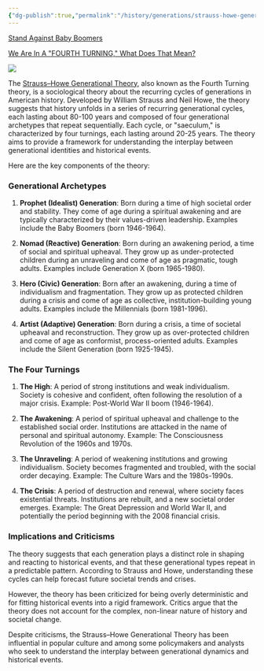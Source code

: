 ```yaml
---
{"dg-publish":true,"permalink":"/history/generations/strauss-howe-generational-theory/","tags":["generations","fourthturning"],"created":"May 27, 2024, 9:32 AM"}
---
```



[Stand Against Baby Boomers](https://photos.app.goo.gl/KUfEAt2Ernw2Ehxg8)

[We Are In A "FOURTH TURNING," What Does That Mean?](https://www.youtube.com/watch?v=xeVyfiP0cLk)
<style> .container {font-family: sans-serif; text-align: center;} .button-wrapper button {z-index: 1;height: 40px; width: 100px; margin: 10px;padding: 5px;} .excalidraw .App-menu_top .buttonList { display: flex;} .excalidraw-wrapper { height: 800px; margin: 50px; position: relative;} :root[dir="ltr"] .excalidraw .layer-ui__wrapper .zen-mode-transition.App-menu_bottom--transition-left {transform: none;} </style><script src="https://cdn.jsdelivr.net/npm/react@17/umd/react.production.min.js"></script><script src="https://cdn.jsdelivr.net/npm/react-dom@17/umd/react-dom.production.min.js"></script><script type="text/javascript" src="https://cdn.jsdelivr.net/npm/@excalidraw/excalidraw@0/dist/excalidraw.production.min.js"></script><div id="The_Four_Turningsexcalidraw.md1"></div><script>(function(){const InitialData={"type":"excalidraw","version":2,"source":"https://github.com/zsviczian/obsidian-excalidraw-plugin/releases/tag/2.2.6","elements":[{"type":"rectangle","version":138,"versionNonce":713317129,"index":"a0","isDeleted":false,"id":"a35xo54FVHMITBeWrh5Xm","fillStyle":"solid","strokeWidth":2,"strokeStyle":"solid","roughness":1,"opacity":100,"angle":0,"x":-500,"y":-460,"strokeColor":"#1e1e1e","backgroundColor":"transparent","width":802,"height":156.99999999999997,"seed":1851165554,"groupIds":[],"frameId":null,"roundness":{"type":3},"boundElements":[],"updated":1720214648781,"link":null,"locked":false},{"type":"rectangle","version":190,"versionNonce":1925805575,"index":"a1","isDeleted":false,"id":"rt59FM1HaDspmC20g05-c","fillStyle":"solid","strokeWidth":2,"strokeStyle":"solid","roughness":1,"opacity":100,"angle":0,"x":-500,"y":-198.16191392403513,"strokeColor":"#1e1e1e","backgroundColor":"transparent","width":800,"height":160,"seed":2071516722,"groupIds":["sMyzJ3jxpznrZe3LIycAW"],"frameId":null,"roundness":{"type":3},"boundElements":[],"updated":1720214648781,"link":null,"locked":false},{"type":"line","version":45,"versionNonce":288756201,"index":"a2","isDeleted":false,"id":"sKGAGB2Crsm06u2cbzHWX","fillStyle":"solid","strokeWidth":2,"strokeStyle":"solid","roughness":1,"opacity":100,"angle":0,"x":109,"y":-38.16191392403513,"strokeColor":"#1e1e1e","backgroundColor":"transparent","width":0,"height":160,"seed":562133294,"groupIds":["sMyzJ3jxpznrZe3LIycAW"],"frameId":null,"roundness":{"type":2},"boundElements":[],"updated":1720214648781,"link":null,"locked":false,"startBinding":null,"endBinding":null,"lastCommittedPoint":null,"startArrowhead":null,"endArrowhead":null,"points":[[0,0],[0,-160]]},{"type":"line","version":39,"versionNonce":1381702951,"index":"a3","isDeleted":false,"id":"LUacfPA7EHu1s_4UP36v3","fillStyle":"solid","strokeWidth":2,"strokeStyle":"solid","roughness":1,"opacity":100,"angle":0,"x":-100,"y":-38.16191392403513,"strokeColor":"#1e1e1e","backgroundColor":"transparent","width":0,"height":160,"seed":1580433522,"groupIds":["sMyzJ3jxpznrZe3LIycAW"],"frameId":null,"roundness":{"type":2},"boundElements":[],"updated":1720214648781,"link":null,"locked":false,"startBinding":null,"endBinding":null,"lastCommittedPoint":null,"startArrowhead":null,"endArrowhead":null,"points":[[0,0],[0,-160]]},{"type":"line","version":64,"versionNonce":1783491785,"index":"a4","isDeleted":false,"id":"7ZeaJY_soxiH0ZcvxjYG7","fillStyle":"solid","strokeWidth":2,"strokeStyle":"solid","roughness":1,"opacity":100,"angle":0,"x":-300,"y":-38.16191392403513,"strokeColor":"#1e1e1e","backgroundColor":"transparent","width":0,"height":161.49571078431376,"seed":2114323438,"groupIds":["sMyzJ3jxpznrZe3LIycAW"],"frameId":null,"roundness":{"type":2},"boundElements":[],"updated":1720214648781,"link":null,"locked":false,"startBinding":null,"endBinding":null,"lastCommittedPoint":null,"startArrowhead":null,"endArrowhead":null,"points":[[0,0],[0,-161.49571078431376]]},{"type":"text","version":111,"versionNonce":1544195527,"index":"a5","isDeleted":false,"id":"vmCEktEe","fillStyle":"solid","strokeWidth":2,"strokeStyle":"solid","roughness":1,"opacity":100,"angle":0,"x":-216,"y":-399.40625,"strokeColor":"#1e1e1e","backgroundColor":"transparent","width":229.43515014648438,"height":56.40624999999997,"seed":809889070,"groupIds":[],"frameId":null,"roundness":null,"boundElements":[{"id":"pVr0_Y9USKTt_Hc3wwkFv","type":"arrow"},{"id":"VgxDNB4s5UDsF2Js6bu1l","type":"arrow"}],"updated":1720214648912,"link":null,"locked":false,"fontSize":45.12499999999998,"fontFamily":1,"text":"80 YEARS","rawText":"80 YEARS","textAlign":"center","verticalAlign":"top","containerId":null,"originalText":"80 YEARS","autoResize":true,"lineHeight":1.25},{"type":"arrow","version":90,"versionNonce":1298623401,"index":"a6","isDeleted":false,"id":"pVr0_Y9USKTt_Hc3wwkFv","fillStyle":"solid","strokeWidth":2,"strokeStyle":"solid","roughness":1,"opacity":100,"angle":0,"x":23.400612778133734,"y":-379.2790514225564,"strokeColor":"#1e1e1e","backgroundColor":"transparent","width":256.59938722186627,"height":0.7209485774436075,"seed":1335858,"groupIds":[],"frameId":null,"roundness":{"type":2},"boundElements":[],"updated":1720214648781,"link":null,"locked":false,"startBinding":{"elementId":"vmCEktEe","focus":-0.2708333333333333,"gap":9.940048217773438},"endBinding":null,"lastCommittedPoint":null,"startArrowhead":null,"endArrowhead":"arrow","points":[[0,0],[256.59938722186627,-0.7209485774436075]]},{"type":"arrow","version":90,"versionNonce":802504551,"index":"a7","isDeleted":false,"id":"VgxDNB4s5UDsF2Js6bu1l","fillStyle":"solid","strokeWidth":2,"strokeStyle":"solid","roughness":1,"opacity":100,"angle":0,"x":-223,"y":-379.2734513577167,"strokeColor":"#1e1e1e","backgroundColor":"transparent","width":257,"height":0.7265486422833192,"seed":1877870638,"groupIds":[],"frameId":null,"roundness":{"type":2},"boundElements":[],"updated":1720214648781,"link":null,"locked":false,"startBinding":{"elementId":"vmCEktEe","focus":0.2708333333333333,"gap":7},"endBinding":null,"lastCommittedPoint":null,"startArrowhead":null,"endArrowhead":"arrow","points":[[0,0],[-257,-0.7265486422833192]]},{"type":"text","version":124,"versionNonce":704861737,"index":"a8","isDeleted":false,"id":"BnUNkwsW","fillStyle":"solid","strokeWidth":2,"strokeStyle":"solid","roughness":1,"opacity":100,"angle":0,"x":-324,"y":-531,"strokeColor":"#1e1e1e","backgroundColor":"transparent","width":449.3259582519531,"height":63.50428921568625,"seed":1729638258,"groupIds":[],"frameId":null,"roundness":null,"boundElements":[],"updated":1720214648912,"link":null,"locked":false,"fontSize":50.803431372549,"fontFamily":1,"text":"HISTORY BLOCKS","rawText":"HISTORY BLOCKS","textAlign":"center","verticalAlign":"top","containerId":null,"originalText":"HISTORY BLOCKS","autoResize":true,"lineHeight":1.25},{"type":"text","version":48,"versionNonce":1797471463,"index":"a9","isDeleted":false,"id":"HJ9g9dal","fillStyle":"solid","strokeWidth":2,"strokeStyle":"solid","roughness":1,"opacity":100,"angle":0,"x":-225,"y":-280,"strokeColor":"#1e1e1e","backgroundColor":"transparent","width":250.5359649658203,"height":65,"seed":1404801586,"groupIds":[],"frameId":null,"roundness":null,"boundElements":[],"updated":1720214648912,"link":null,"locked":false,"fontSize":52,"fontFamily":1,"text":"TURNING","rawText":"TURNING","textAlign":"center","verticalAlign":"top","containerId":null,"originalText":"TURNING","autoResize":true,"lineHeight":1.25},{"type":"text","version":48,"versionNonce":963160329,"index":"aA","isDeleted":false,"id":"u5ghpC2n","fillStyle":"solid","strokeWidth":2,"strokeStyle":"solid","roughness":1,"opacity":100,"angle":0,"x":-480,"y":-80,"strokeColor":"#1e1e1e","backgroundColor":"transparent","width":140.8959503173828,"height":35,"seed":1185492526,"groupIds":["sMyzJ3jxpznrZe3LIycAW"],"frameId":null,"roundness":null,"boundElements":[],"updated":1720214648912,"link":null,"locked":false,"fontSize":28,"fontFamily":1,"text":"20 YEARS","rawText":"20 YEARS","textAlign":"left","verticalAlign":"top","containerId":null,"originalText":"20 YEARS","autoResize":true,"lineHeight":1.25},{"type":"text","version":52,"versionNonce":1838745607,"index":"aB","isDeleted":false,"id":"mzTpMprU","fillStyle":"solid","strokeWidth":2,"strokeStyle":"solid","roughness":1,"opacity":100,"angle":0,"x":-280,"y":-80,"strokeColor":"#1e1e1e","backgroundColor":"transparent","width":140.8959503173828,"height":35,"seed":1349282798,"groupIds":["hrdZ8lHpG8yEoxy1on8Rl"],"frameId":null,"roundness":null,"boundElements":[],"updated":1720214648912,"link":null,"locked":false,"fontSize":28,"fontFamily":1,"text":"20 YEARS","rawText":"20 YEARS","textAlign":"left","verticalAlign":"top","containerId":null,"originalText":"20 YEARS","autoResize":true,"lineHeight":1.25},{"type":"text","version":60,"versionNonce":442540009,"index":"aC","isDeleted":false,"id":"4aH9jz2g","fillStyle":"solid","strokeWidth":2,"strokeStyle":"solid","roughness":1,"opacity":100,"angle":0,"x":-80,"y":-80,"strokeColor":"#1e1e1e","backgroundColor":"transparent","width":140.8959503173828,"height":35,"seed":1434960814,"groupIds":["37vytlXXrK0ILaI_Pi50W"],"frameId":null,"roundness":null,"boundElements":[],"updated":1720214648912,"link":null,"locked":false,"fontSize":28,"fontFamily":1,"text":"20 YEARS","rawText":"20 YEARS","textAlign":"left","verticalAlign":"top","containerId":null,"originalText":"20 YEARS","autoResize":true,"lineHeight":1.25},{"type":"text","version":79,"versionNonce":828927783,"index":"aD","isDeleted":false,"id":"HXnVC3yz","fillStyle":"solid","strokeWidth":2,"strokeStyle":"solid","roughness":1,"opacity":100,"angle":0,"x":124,"y":-80,"strokeColor":"#1e1e1e","backgroundColor":"transparent","width":140.8959503173828,"height":35,"seed":2059117102,"groupIds":["8KL3Ze0FVjuImgNCg0uOR"],"frameId":null,"roundness":null,"boundElements":[],"updated":1720214648912,"link":null,"locked":false,"fontSize":28,"fontFamily":1,"text":"20 YEARS","rawText":"20 YEARS","textAlign":"left","verticalAlign":"top","containerId":null,"originalText":"20 YEARS","autoResize":true,"lineHeight":1.25},{"type":"text","version":21,"versionNonce":1257683657,"index":"aE","isDeleted":false,"id":"J5L2htKy","fillStyle":"solid","strokeWidth":2,"strokeStyle":"solid","roughness":1,"opacity":100,"angle":0,"x":-480,"y":-160,"strokeColor":"#1e1e1e","backgroundColor":"transparent","width":68.20797729492188,"height":35,"seed":475708338,"groupIds":["sMyzJ3jxpznrZe3LIycAW"],"frameId":null,"roundness":null,"boundElements":[],"updated":1720214648912,"link":null,"locked":false,"fontSize":28,"fontFamily":1,"text":"HIGH","rawText":"HIGH","textAlign":"left","verticalAlign":"top","containerId":null,"originalText":"HIGH","autoResize":true,"lineHeight":1.25},{"type":"text","version":39,"versionNonce":285078087,"index":"aF","isDeleted":false,"id":"3HOEBg8x","fillStyle":"solid","strokeWidth":2,"strokeStyle":"solid","roughness":1,"opacity":100,"angle":0,"x":-287,"y":-160,"strokeColor":"#1e1e1e","backgroundColor":"transparent","width":167.07595825195312,"height":35,"seed":823811250,"groupIds":["g2DFFt7h4qjcJ6mU9d2io"],"frameId":null,"roundness":null,"boundElements":[],"updated":1720214648912,"link":null,"locked":false,"fontSize":28,"fontFamily":1,"text":"AWAKENING","rawText":"AWAKENING","textAlign":"left","verticalAlign":"top","containerId":null,"originalText":"AWAKENING","autoResize":true,"lineHeight":1.25},{"type":"text","version":93,"versionNonce":2076604841,"index":"aG","isDeleted":false,"id":"3njGYd6W","fillStyle":"solid","strokeWidth":2,"strokeStyle":"solid","roughness":1,"opacity":100,"angle":0,"x":-100,"y":-160,"strokeColor":"#1e1e1e","backgroundColor":"transparent","width":197.6519317626953,"height":35,"seed":1029138162,"groupIds":["ZQiVRzcKq_m75W1YqlfGy"],"frameId":null,"roundness":null,"boundElements":[],"updated":1720214648912,"link":null,"locked":false,"fontSize":28,"fontFamily":1,"text":"UNRAVELLING","rawText":"UNRAVELLING","textAlign":"left","verticalAlign":"top","containerId":null,"originalText":"UNRAVELLING","autoResize":true,"lineHeight":1.25},{"type":"text","version":75,"versionNonce":1698042215,"index":"aH","isDeleted":false,"id":"YL38yUcd","fillStyle":"solid","strokeWidth":2,"strokeStyle":"solid","roughness":1,"opacity":100,"angle":0,"x":125,"y":-160,"strokeColor":"#1e1e1e","backgroundColor":"transparent","width":101.58395385742188,"height":35,"seed":38131118,"groupIds":["lp-FDQJcOFf7-uakhbbxu"],"frameId":null,"roundness":null,"boundElements":[],"updated":1720214648912,"link":null,"locked":false,"fontSize":28,"fontFamily":1,"text":"CRISIS","rawText":"CRISIS","textAlign":"left","verticalAlign":"top","containerId":null,"originalText":"CRISIS","autoResize":true,"lineHeight":1.25},{"type":"rectangle","version":246,"versionNonce":117889257,"index":"aI","isDeleted":false,"id":"tfWkdNtOOi2qpl90415Em","fillStyle":"solid","strokeWidth":2,"strokeStyle":"solid","roughness":1,"opacity":100,"angle":0,"x":-540,"y":82.37867389313456,"strokeColor":"#1e1e1e","backgroundColor":"transparent","width":960,"height":160,"seed":1531346290,"groupIds":["3PRSyMnW6I-lFoege9f9g"],"frameId":null,"roundness":{"type":3},"boundElements":[],"updated":1720214648781,"link":null,"locked":false},{"type":"line","version":80,"versionNonce":1948141095,"index":"aJ","isDeleted":false,"id":"nttUF93DYbJ-TlLJQL6oH","fillStyle":"solid","strokeWidth":2,"strokeStyle":"solid","roughness":1,"opacity":100,"angle":0,"x":169,"y":242.3786738931346,"strokeColor":"#1e1e1e","backgroundColor":"transparent","width":0,"height":160,"seed":1614413618,"groupIds":["3PRSyMnW6I-lFoege9f9g"],"frameId":null,"roundness":{"type":2},"boundElements":[],"updated":1720214648781,"link":null,"locked":false,"startBinding":null,"endBinding":null,"lastCommittedPoint":null,"startArrowhead":null,"endArrowhead":null,"points":[[0,0],[0,-160]]},{"type":"line","version":92,"versionNonce":409850825,"index":"aK","isDeleted":false,"id":"v06z4eZVjZhfstvBrZr34","fillStyle":"solid","strokeWidth":2,"strokeStyle":"solid","roughness":1,"opacity":100,"angle":0,"x":-79,"y":242.3786738931346,"strokeColor":"#1e1e1e","backgroundColor":"transparent","width":0,"height":160,"seed":114772210,"groupIds":["3PRSyMnW6I-lFoege9f9g"],"frameId":null,"roundness":{"type":2},"boundElements":[],"updated":1720214648781,"link":null,"locked":false,"startBinding":null,"endBinding":null,"lastCommittedPoint":null,"startArrowhead":null,"endArrowhead":null,"points":[[0,0],[0,-160]]},{"type":"line","version":99,"versionNonce":1289808199,"index":"aL","isDeleted":false,"id":"YxGUcEQAkbWod5QpWPIiG","fillStyle":"solid","strokeWidth":2,"strokeStyle":"solid","roughness":1,"opacity":100,"angle":0,"x":-320,"y":242.3786738931346,"strokeColor":"#1e1e1e","backgroundColor":"transparent","width":0,"height":161.49571078431376,"seed":111499954,"groupIds":["3PRSyMnW6I-lFoege9f9g"],"frameId":null,"roundness":{"type":2},"boundElements":[],"updated":1720214648781,"link":null,"locked":false,"startBinding":null,"endBinding":null,"lastCommittedPoint":null,"startArrowhead":null,"endArrowhead":null,"points":[[0,0],[0,-161.49571078431376]]},{"type":"text","version":156,"versionNonce":1039883401,"index":"aM","isDeleted":false,"id":"EjLeFdoz","fillStyle":"solid","strokeWidth":2,"strokeStyle":"solid","roughness":1,"opacity":100,"angle":0,"x":-381.96199798583984,"y":0,"strokeColor":"#1e1e1e","backgroundColor":"transparent","width":564.4599609375,"height":65,"seed":239809650,"groupIds":[],"frameId":null,"roundness":null,"boundElements":[],"updated":1720214648912,"link":"[[History/Generations/Generations\|Generations]]","locked":false,"fontSize":52,"fontFamily":1,"text":"OUR HISTORY BLOCK","rawText":"OUR HISTORY BLOCK","textAlign":"center","verticalAlign":"top","containerId":null,"originalText":"OUR HISTORY BLOCK","autoResize":true,"lineHeight":1.25},{"type":"text","version":236,"versionNonce":928861319,"index":"aN","isDeleted":false,"id":"yiH4uOFD","fillStyle":"solid","strokeWidth":2,"strokeStyle":"solid","roughness":1,"opacity":100,"angle":0,"x":-520,"y":100,"strokeColor":"#1e1e1e","backgroundColor":"transparent","width":187.13990783691406,"height":125,"seed":1707224370,"groupIds":["3PRSyMnW6I-lFoege9f9g"],"frameId":null,"roundness":null,"boundElements":[],"updated":1720214648912,"link":null,"locked":false,"fontSize":20,"fontFamily":1,"text":"HIGH: 1946-1964\nROCK & ROLL, TV\nSPACE PROGRAM,\nJETS, CORVETTE,\nMUSTANG, BIKINI","rawText":"HIGH: 1946-1964\nROCK & ROLL, TV\nSPACE PROGRAM,\nJETS, CORVETTE,\nMUSTANG, BIKINI","textAlign":"left","verticalAlign":"top","containerId":null,"originalText":"HIGH: 1946-1964\nROCK & ROLL, TV\nSPACE PROGRAM,\nJETS, CORVETTE,\nMUSTANG, BIKINI","autoResize":true,"lineHeight":1.25},{"type":"text","version":34,"versionNonce":1901126505,"index":"aO","isDeleted":false,"id":"nyDA6Ihy","fillStyle":"solid","strokeWidth":2,"strokeStyle":"solid","roughness":1,"opacity":100,"angle":0,"x":-540,"y":20,"strokeColor":"#1e1e1e","backgroundColor":"transparent","width":88.59994506835938,"height":50,"seed":542115694,"groupIds":[],"frameId":null,"roundness":null,"boundElements":[],"updated":1720214648912,"link":null,"locked":false,"fontSize":20,"fontFamily":1,"text":"WWII\nVICTORY","rawText":"WWII\nVICTORY","textAlign":"center","verticalAlign":"top","containerId":null,"originalText":"WWII\nVICTORY","autoResize":true,"lineHeight":1.25},{"type":"text","version":338,"versionNonce":858792871,"index":"aP","isDeleted":false,"id":"TdeXGfSR","fillStyle":"solid","strokeWidth":2,"strokeStyle":"solid","roughness":1,"opacity":100,"angle":0,"x":-314,"y":100,"strokeColor":"#1e1e1e","backgroundColor":"transparent","width":227.47988891601562,"height":125,"seed":241480446,"groupIds":["wNs_f3f6DjJAaDbvJf54U"],"frameId":null,"roundness":null,"boundElements":[],"updated":1720214648912,"link":null,"locked":false,"fontSize":20,"fontFamily":1,"text":"AWAKENING: '64-'84\nBOB DYLAN, BEATLES\nLSD, WOODSTOCK\nKUBRICK, STAR WARS\nCOMPUTERS","rawText":"AWAKENING: '64-'84\nBOB DYLAN, BEATLES\nLSD, WOODSTOCK\nKUBRICK, STAR WARS\nCOMPUTERS","textAlign":"left","verticalAlign":"top","containerId":null,"originalText":"AWAKENING: '64-'84\nBOB DYLAN, BEATLES\nLSD, WOODSTOCK\nKUBRICK, STAR WARS\nCOMPUTERS","autoResize":true,"lineHeight":1.25},{"type":"text","version":474,"versionNonce":1913818697,"index":"aQ","isDeleted":false,"id":"6g22Zh1E","fillStyle":"solid","strokeWidth":2,"strokeStyle":"solid","roughness":1,"opacity":100,"angle":0,"x":-76,"y":100,"strokeColor":"#1e1e1e","backgroundColor":"transparent","width":236.53988647460938,"height":125,"seed":463008574,"groupIds":["6PZbaxJq2LVw_SKSIT-Ns"],"frameId":null,"roundness":null,"boundElements":[],"updated":1720214648912,"link":null,"locked":false,"fontSize":20,"fontFamily":1,"text":"UNRAVELING: '84-'08\nBERLIN WALL\nCOBAIN, ODB, NWA, PE\nLA RIOTS, OJ, 911\nGULF/AFGHAN WARS","rawText":"UNRAVELING: '84-'08\nBERLIN WALL\nCOBAIN, ODB, NWA, PE\nLA RIOTS, OJ, 911\nGULF/AFGHAN WARS","textAlign":"left","verticalAlign":"top","containerId":null,"originalText":"UNRAVELING: '84-'08\nBERLIN WALL\nCOBAIN, ODB, NWA, PE\nLA RIOTS, OJ, 911\nGULF/AFGHAN WARS","autoResize":true,"lineHeight":1.25},{"type":"text","version":571,"versionNonce":1490753223,"index":"aR","isDeleted":false,"id":"TZUhk7Sw","fillStyle":"solid","strokeWidth":2,"strokeStyle":"solid","roughness":1,"opacity":100,"angle":0,"x":180,"y":100,"strokeColor":"#1e1e1e","backgroundColor":"transparent","width":237.07986450195312,"height":125,"seed":2106680254,"groupIds":["NGHuqSFFIOkgcgbunYaha"],"frameId":null,"roundness":null,"boundElements":[],"updated":1720214648912,"link":null,"locked":false,"fontSize":20,"fontFamily":1,"text":"CRISIS: 2008-2028\n'08 FINANCIAL CRISIS\nPOLITICAL DIVIDE\nCOVID 19\n40 MILLION JOBLESS","rawText":"CRISIS: 2008-2028\n'08 FINANCIAL CRISIS\nPOLITICAL DIVIDE\nCOVID 19\n40 MILLION JOBLESS","textAlign":"left","verticalAlign":"top","containerId":null,"originalText":"CRISIS: 2008-2028\n'08 FINANCIAL CRISIS\nPOLITICAL DIVIDE\nCOVID 19\n40 MILLION JOBLESS","autoResize":true,"lineHeight":1.25}],"appState":{"theme":"dark","viewBackgroundColor":"#fdf8f6","currentItemStrokeColor":"#1e1e1e","currentItemBackgroundColor":"transparent","currentItemFillStyle":"solid","currentItemStrokeWidth":2,"currentItemStrokeStyle":"solid","currentItemRoughness":1,"currentItemOpacity":100,"currentItemFontFamily":1,"currentItemFontSize":20,"currentItemTextAlign":"center","currentItemStartArrowhead":null,"currentItemEndArrowhead":"arrow","scrollX":566.3492257254463,"scrollY":576.1595549934589,"zoom":{"value":1.05},"currentItemRoundness":"round","gridSize":20,"gridColor":{"Bold":"#EAB49EFF","Regular":"#F7E1D9FF"},"currentStrokeOptions":null,"previousGridSize":null,"frameRendering":{"enabled":true,"clip":true,"name":true,"outline":true},"objectsSnapModeEnabled":false},"files":{}};InitialData.scrollToContent=true;App=()=>{const e=React.useRef(null),t=React.useRef(null),[n,i]=React.useState({width:void 0,height:void 0});return React.useEffect(()=>{i({width:t.current.getBoundingClientRect().width,height:t.current.getBoundingClientRect().height});const e=()=>{i({width:t.current.getBoundingClientRect().width,height:t.current.getBoundingClientRect().height})};return window.addEventListener("resize",e),()=>window.removeEventListener("resize",e)},[t]),React.createElement(React.Fragment,null,React.createElement("div",{className:"excalidraw-wrapper",ref:t},React.createElement(ExcalidrawLib.Excalidraw,{ref:e,width:n.width,height:n.height,initialData:InitialData,viewModeEnabled:!0,zenModeEnabled:!0,gridModeEnabled:!1})))},excalidrawWrapper=document.getElementById("The_Four_Turningsexcalidraw.md1");ReactDOM.render(React.createElement(App),excalidrawWrapper);})();</script>

![](https://i.pinimg.com/736x/49/30/88/493088a56d535d155ef66f48ad8e737d.jpg)

The [Strauss–Howe Generational Theory](https://en.wikipedia.org/wiki/Strauss%E2%80%93Howe_generational_theory), also known as the Fourth Turning theory, is a sociological theory about the recurring cycles of generations in American history. Developed by William Strauss and Neil Howe, the theory suggests that history unfolds in a series of recurring generational cycles, each lasting about 80-100 years and composed of four generational archetypes that repeat sequentially. Each cycle, or "saeculum," is characterized by four turnings, each lasting around 20-25 years. The theory aims to provide a framework for understanding the interplay between generational identities and historical events.

Here are the key components of the theory:

### Generational Archetypes

1. **Prophet (Idealist) Generation**: Born during a time of high societal order and stability. They come of age during a spiritual awakening and are typically characterized by their values-driven leadership. Examples include the Baby Boomers (born 1946-1964).
    
2. **Nomad (Reactive) Generation**: Born during an awakening period, a time of social and spiritual upheaval. They grow up as under-protected children during an unraveling and come of age as pragmatic, tough adults. Examples include Generation X (born 1965-1980).
    
3. **Hero (Civic) Generation**: Born after an awakening, during a time of individualism and fragmentation. They grow up as protected children during a crisis and come of age as collective, institution-building young adults. Examples include the Millennials (born 1981-1996).
    
4. **Artist (Adaptive) Generation**: Born during a crisis, a time of societal upheaval and reconstruction. They grow up as over-protected children and come of age as conformist, process-oriented adults. Examples include the Silent Generation (born 1925-1945).
    

### The Four Turnings

1. **The High**: A period of strong institutions and weak individualism. Society is cohesive and confident, often following the resolution of a major crisis. Example: Post-World War II boom (1946-1964).
    
2. **The Awakening**: A period of spiritual upheaval and challenge to the established social order. Institutions are attacked in the name of personal and spiritual autonomy. Example: The Consciousness Revolution of the 1960s and 1970s.
    
3. **The Unraveling**: A period of weakening institutions and growing individualism. Society becomes fragmented and troubled, with the social order decaying. Example: The Culture Wars and the 1980s-1990s.
    
4. **The Crisis**: A period of destruction and renewal, where society faces existential threats. Institutions are rebuilt, and a new societal order emerges. Example: The Great Depression and World War II, and potentially the period beginning with the 2008 financial crisis.
    

### Implications and Criticisms

The theory suggests that each generation plays a distinct role in shaping and reacting to historical events, and that these generational types repeat in a predictable pattern. According to Strauss and Howe, understanding these cycles can help forecast future societal trends and crises.

However, the theory has been criticized for being overly deterministic and for fitting historical events into a rigid framework. Critics argue that the theory does not account for the complex, non-linear nature of history and societal change.

Despite criticisms, the Strauss–Howe Generational Theory has been influential in popular culture and among some policymakers and analysts who seek to understand the interplay between generational dynamics and historical events.